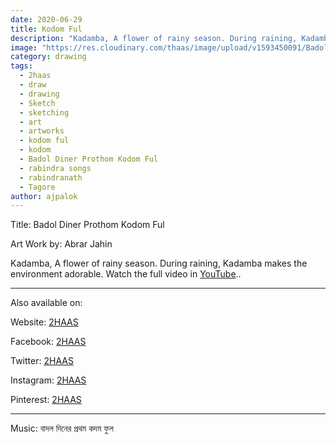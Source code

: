```yaml
---
date: 2020-06-29
title: Kodom Ful
description: "Kadamba, A flower of rainy season. During raining, Kadamba makes the environment adorable.."
image: "https://res.cloudinary.com/thaas/image/upload/v1593450091/Badol_Diner_Prothom_Kodom_Ful_yt_thumb_vom7e2.jpg"
category: drawing
tags:
  - 2haas
  - draw
  - drawing
  - Sketch
  - sketching
  - art
  - artworks
  - kodom ful
  - kodom
  - Badol Diner Prothom Kodom Ful
  - rabindra songs
  - rabindranath
  - Tagore
author: ajpalok
---
```

Title: Badol Diner Prothom Kodom Ful

Art Work by: Abrar Jahin 

Kadamba, A flower of rainy season. During raining, Kadamba makes the environment adorable. Watch the full video in
 [YouTube](https://youtu.be/rRWPLf9x3D8)..
  
- - -
  
Also available on:  

Website: [2HAAS](https://2haas.ml/)  

Facebook: [2HAAS](https://facebook.com/2haas)  

Twitter: [2HAAS](https://twitter.com/2haas_ml)  

Instagram: [2HAAS](https://instagram.com/2haas.ml)  

Pinterest: [2HAAS](https://pinterest.com/2haas_ml)  

- - -

Music: বাদল দিনের প্রথম কদম ফুল
